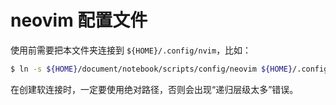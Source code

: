 # neovim 配置文件

使用前需要把本文件夹连接到 `${HOME}/.config/nvim`，比如：

```bash
$ ln -s ${HOME}/document/notebook/scripts/config/neovim ${HOME}/.config/nvim
```

在创建软连接时，一定要使用绝对路径，否则会出现“递归层级太多”错误。
